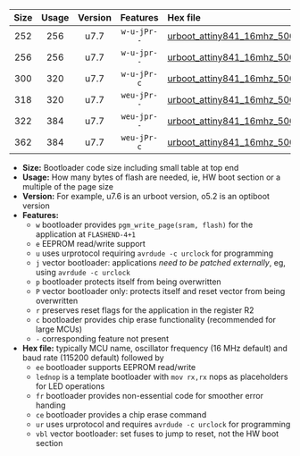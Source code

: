 |Size|Usage|Version|Features|Hex file|
|:-:|:-:|:-:|:-:|:--|
|252|256|u7.7|`w-u-jPr--`|[urboot_attiny841_16mhz_500000bps_lednop_ur_vbl.hex](https://raw.githubusercontent.com/stefanrueger/urboot.hex/main/mcus/attiny841/fcpu_16mhz/500000_bps/urboot_attiny841_16mhz_500000bps_lednop_ur_vbl.hex)|
|256|256|u7.7|`w-u-jpr--`|[urboot_attiny841_16mhz_500000bps_lednop_fr_ur_vbl.hex](https://raw.githubusercontent.com/stefanrueger/urboot.hex/main/mcus/attiny841/fcpu_16mhz/500000_bps/urboot_attiny841_16mhz_500000bps_lednop_fr_ur_vbl.hex)|
|300|320|u7.7|`w-u-jPr-c`|[urboot_attiny841_16mhz_500000bps_lednop_fr_ce_ur_vbl.hex](https://raw.githubusercontent.com/stefanrueger/urboot.hex/main/mcus/attiny841/fcpu_16mhz/500000_bps/urboot_attiny841_16mhz_500000bps_lednop_fr_ce_ur_vbl.hex)|
|318|320|u7.7|`weu-jPr--`|[urboot_attiny841_16mhz_500000bps_ee_lednop_ur_vbl.hex](https://raw.githubusercontent.com/stefanrueger/urboot.hex/main/mcus/attiny841/fcpu_16mhz/500000_bps/urboot_attiny841_16mhz_500000bps_ee_lednop_ur_vbl.hex)|
|322|384|u7.7|`weu-jpr--`|[urboot_attiny841_16mhz_500000bps_ee_lednop_fr_ur_vbl.hex](https://raw.githubusercontent.com/stefanrueger/urboot.hex/main/mcus/attiny841/fcpu_16mhz/500000_bps/urboot_attiny841_16mhz_500000bps_ee_lednop_fr_ur_vbl.hex)|
|362|384|u7.7|`weu-jPr-c`|[urboot_attiny841_16mhz_500000bps_ee_lednop_fr_ce_ur_vbl.hex](https://raw.githubusercontent.com/stefanrueger/urboot.hex/main/mcus/attiny841/fcpu_16mhz/500000_bps/urboot_attiny841_16mhz_500000bps_ee_lednop_fr_ce_ur_vbl.hex)|

- **Size:** Bootloader code size including small table at top end
- **Usage:** How many bytes of flash are needed, ie, HW boot section or a multiple of the page size
- **Version:** For example, u7.6 is an urboot version, o5.2 is an optiboot version
- **Features:**
  + `w` bootloader provides `pgm_write_page(sram, flash)` for the application at `FLASHEND-4+1`
  + `e` EEPROM read/write support
  + `u` uses urprotocol requiring `avrdude -c urclock` for programming
  + `j` vector bootloader: applications *need to be patched externally*, eg, using `avrdude -c urclock`
  + `p` bootloader protects itself from being overwritten
  + `P` vector bootloader only: protects itself and reset vector from being overwritten
  + `r` preserves reset flags for the application in the register R2
  + `c` bootloader provides chip erase functionality (recommended for large MCUs)
  + `-` corresponding feature not present
- **Hex file:** typically MCU name, oscillator frequency (16 MHz default) and baud rate (115200 default) followed by
  + `ee` bootloader supports EEPROM read/write
  + `lednop` is a template bootloader with `mov rx,rx` nops as placeholders for LED operations
  + `fr` bootloader provides non-essential code for smoother error handing
  + `ce` bootloader provides a chip erase command
  + `ur` uses urprotocol and requires `avrdude -c urclock` for programming
  + `vbl` vector bootloader: set fuses to jump to reset, not the HW boot section
